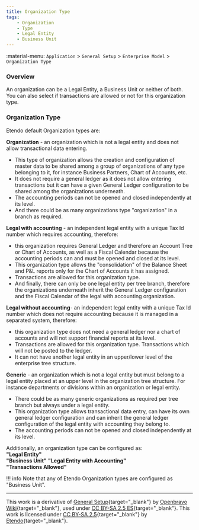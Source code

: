 ```yaml
---
title: Organization Type
tags:
    - Organization
    - Type
    - Legal Entity
    - Business Unit
---
```


:material-menu: `Application` > `General Setup` > `Enterprise Model` > `Organization Type`

### Overview

An organization can be a Legal Entity, a Business Unit or neither of both. You can also select if transactions are allowed or not for this organization type.

### Organization Type

Etendo default Organization types are:

**Organization** - an organization which is not a legal entity and does not allow transactional data entering.

- This type of organization allows the creation and configuration of master data to be shared among a group of organizations of any type belonging to it, for instance Business Partners, Chart of Accounts, etc.
- It does not require a general ledger as it does not allow entering transactions but it can have a given General Ledger configuration to be shared among the organizations underneath.
- The accounting periods can not be opened and closed independently at its level.
- And there could be as many organizations type "organization" in a branch as required.

**Legal with accounting** - an independent legal entity with a unique Tax Id number which requires accounting, therefore:

- this organization requires General Ledger and therefore an Account Tree or Chart of Accounts, as well as a Fiscal Calendar because the accounting periods can and must be opened and closed at its level.
- This organization type allows the "consolidation" of the Balance Sheet and P&L reports only for the Chart of Accounts it has assigned.
- Transactions are allowed for this organization type.
- And finally, there can only be one legal entity per tree branch, therefore the organizations underneath inherit the General Ledger configuration and the Fiscal Calendar of the legal with accounting organization.

**Legal without accounting**\- an independent legal entity with a unique Tax Id number which does not require accounting because it is managed in a separated system, therefore:

- this organization type does not need a general ledger nor a chart of accounts and will not support financial reports at its level.
- Transactions are allowed for this organization type. Transactions which will not be posted to the ledger.
- It can not have another legal entity in an upper/lower level of the enterprise tree structure.

**Generic** - an organization which is not a legal entity but must belong to a legal entity placed at an upper level in the organization tree structure. For instance departments or divisions within an organization or legal entity.

- There could be as many generic organizations as required per tree branch but always under a legal entity.
- This organization type allows transactional data entry, can have its own general ledger configuration and can inherit the general ledger configuration of the legal entity with accounting they belong to.
- The accounting periods can not be opened and closed independently at its level.

Additionally, an organization type can be configured as:  
**"Legal Entity"**  
**"Business Unit"**
**"Legal Entity with Accounting"**  
**"Transactions Allowed"**

!!! info
    Note that any of Etendo Organization types are configured as "Business Unit".

---

This work is a derivative of [General Setup](https://wiki.openbravo.com/wiki/General_Setup){target="_blank"} by [Openbravo Wiki](http://wiki.openbravo.com/wiki/Welcome_to_Openbravo){target="_blank"}, used under [CC BY-SA 2.5 ES](https://creativecommons.org/licenses/by-sa/2.5/es/){target="_blank"}. This work is licensed under [CC BY-SA 2.5](https://creativecommons.org/licenses/by-sa/2.5/){target="_blank"} by [Etendo](https://etendo.software){target="_blank"}.